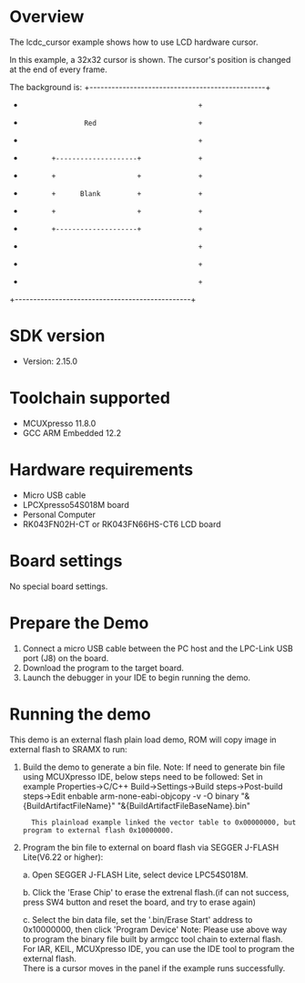 Overview
========
The lcdc_cursor example shows how to use LCD hardware cursor.

In this example, a 32x32 cursor is shown. The cursor's position is changed at
the end of every frame.

The background is:
+------------------------------------------------+
+                                                +
+                    Red                         +
+                                                +
+            +--------------------+              +
+            +                    +              +
+            +      Blank         +              +
+            +                    +              +
+            +--------------------+              +
+                                                +
+                                                +
+                                                +
+------------------------------------------------+

SDK version
===========
- Version: 2.15.0

Toolchain supported
===================
- MCUXpresso  11.8.0
- GCC ARM Embedded  12.2

Hardware requirements
=====================
- Micro USB cable
- LPCXpresso54S018M board
- Personal Computer
- RK043FN02H-CT or RK043FN66HS-CT6 LCD board

Board settings
==============
No special board settings.

Prepare the Demo
================
1. Connect a micro USB cable between the PC host and the LPC-Link USB port (J8) on the board.
2. Download the program to the target board.
3. Launch the debugger in your IDE to begin running
   the demo.

Running the demo
================
This demo is an external flash plain load demo, ROM will copy image in external flash to SRAMX to run:
1. Build the demo to generate a bin file.
   Note: If need to generate bin file using MCUXpresso IDE, below steps need to be followed:
         Set in example Properties->C/C++ Build->Settings->Build steps->Post-build steps->Edit
         enbable arm-none-eabi-objcopy -v -O binary "&{BuildArtifactFileName}" "&{BuildArtifactFileBaseName}.bin" 
         
         This plainload example linked the vector table to 0x00000000, but program to external flash 0x10000000.

2. Program the bin file to external on board flash via SEGGER J-FLASH Lite(V6.22 or higher):

   a. Open SEGGER J-FLASH Lite, select device LPC54S018M.

   b. Click the 'Erase Chip' to erase the extrenal flash.(if can not success, press SW4 button and reset the board, and try to erase again)

   c. Select the bin data file, set the '.bin/Erase Start' address to 0x10000000, then click 'Program Device'
Note: Please use above way to program the binary file built by armgcc tool chain to external flash. 
      For IAR, KEIL, MCUXpresso IDE, you can use the IDE tool to program the external flash.  
There is a cursor moves in the panel if the example runs successfully.
